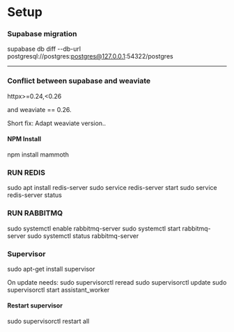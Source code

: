 # Setup

### Supabase migration
supabase db diff --db-url postgresql://postgres:postgres@127.0.0.1:54322/postgres


----

### Conflict between supabase and weaviate

httpx>=0.24,<0.26

and weaviate == 0.26.

Short fix: Adapt weaviate version..


#### NPM Install
npm install mammoth

### RUN REDIS
sudo apt install redis-server
sudo service redis-server start
sudo service redis-server status

### RUN RABBITMQ
sudo systemctl enable rabbitmq-server 
sudo systemctl start rabbitmq-server
sudo systemctl status rabbitmq-server

### Supervisor
sudo apt-get install supervisor

On update needs:
sudo supervisorctl reread
sudo supervisorctl update 
sudo supervisorctl start assistant_worker

#### Restart supervisor
sudo supervisorctl restart all